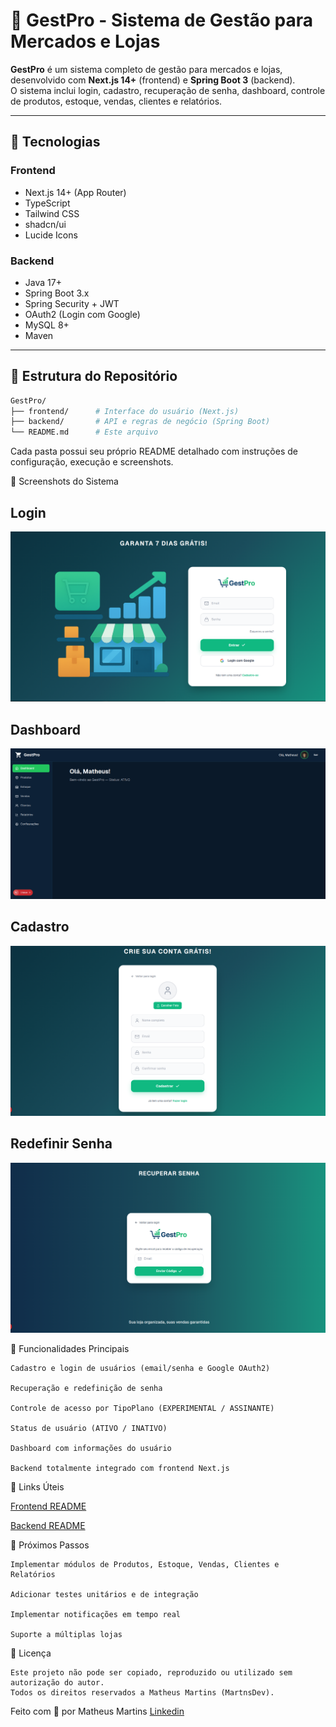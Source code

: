 # 🛒 GestPro - Sistema de Gestão para Mercados e Lojas

**GestPro** é um sistema completo de gestão para mercados e lojas, desenvolvido com **Next.js 14+** (frontend) e **Spring Boot 3** (backend).  
O sistema inclui login, cadastro, recuperação de senha, dashboard, controle de produtos, estoque, vendas, clientes e relatórios.

---

## 🚀 Tecnologias

### Frontend
- Next.js 14+ (App Router)
- TypeScript
- Tailwind CSS
- shadcn/ui
- Lucide Icons

### Backend
- Java 17+
- Spring Boot 3.x
- Spring Security + JWT
- OAuth2 (Login com Google)
- MySQL 8+
- Maven

---

## 📂 Estrutura do Repositório

```bash
GestPro/
├── frontend/      # Interface do usuário (Next.js)
├── backend/       # API e regras de negócio (Spring Boot)
└── README.md      # Este arquivo
```
Cada pasta possui seu próprio README detalhado com instruções de configuração, execução e screenshots.

📸 Screenshots do Sistema

Login
---
![GestPro - tela de login](https://raw.githubusercontent.com/MartnsDev/GestPro/69290174ffd5d02834dfebe5773aa3dd2bf2d8b3/gestpro-login.png)

Dashboard
---
![GestPro - Dashboard](https://raw.githubusercontent.com/MartnsDev/GestPro/1ebb5a1c26623c3a576769f9026eda1ec4f2d5cb/gestpro-dashboard.png)

Cadastro
---
[![GestPro - Cadastro](https://raw.githubusercontent.com/MartnsDev/GestPro/e4d4f8dedf1c2cc5be331d594f8819a56732d089/gestpro-cadastro.png)](https://github.com/MartnsDev/GestPro/blob/e4d4f8dedf1c2cc5be331d594f8819a56732d089/gestpro-cadastro.png)

Redefinir Senha
---
![GestPro - Redefinir senha](https://raw.githubusercontent.com/MartnsDev/GestPro/2cfe960441d520780913fad82384d5355a501bbf/gestpro-redefinir-senha.png)



🔐 Funcionalidades Principais
```
Cadastro e login de usuários (email/senha e Google OAuth2)

Recuperação e redefinição de senha

Controle de acesso por TipoPlano (EXPERIMENTAL / ASSINANTE)

Status de usuário (ATIVO / INATIVO)

Dashboard com informações do usuário

Backend totalmente integrado com frontend Next.js
```
📡 Links Úteis

[Frontend README](https://github.com/MartnsDev/GestPro/tree/e4fb6426163f44c154645ca89e9fec5c202cd5a4/gestpro-frontEnd) 

[Backend README](https://github.com/MartnsDev/GestPro/tree/a85fc18b536b9436a3f4a29e222f36499dd38729/gestpro-backend)

🧩 Próximos Passos
```
Implementar módulos de Produtos, Estoque, Vendas, Clientes e Relatórios

Adicionar testes unitários e de integração

Implementar notificações em tempo real

Suporte a múltiplas lojas
```
📜 Licença
```
Este projeto não pode ser copiado, reproduzido ou utilizado sem autorização do autor.
Todos os direitos reservados a Matheus Martins (MartnsDev).
```

Feito com 💚 por Matheus Martins [Linkedin](https://www.linkedin.com/in/matheusmartnsdev/)

